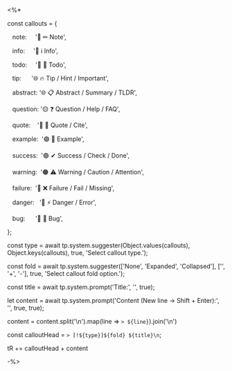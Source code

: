 <%*

const callouts = {

   note:     '🔵 ✏ Note',

   info:     '🔵 ℹ Info',

   todo:     '🔵 🔳 Todo',

   tip:      '🌐 🔥 Tip / Hint / Important',

   abstract: '🌐 📋 Abstract / Summary / TLDR',

   question: '🟡 ❓ Question / Help / FAQ',

   quote:    '🔘 💬 Quote / Cite',

   example:  '🟣 📑 Example',

   success:  '🟢 ✔ Success / Check / Done',

   warning:  '🟠 ⚠ Warning / Caution / Attention',

   failure:  '🔴 ❌ Failure / Fail / Missing',

   danger:   '🔴 ⚡ Danger / Error',

   bug:      '🔴 🐞 Bug',

};

  

const type = await tp.system.suggester(Object.values(callouts), Object.keys(callouts), true, 'Select callout type.');

const fold = await tp.system.suggester(['None', 'Expanded', 'Collapsed'], ['', '+', '-'], true, 'Select callout fold option.');

  

const title = await tp.system.prompt('Title:', '', true);

let content = await tp.system.prompt('Content (New line -> Shift + Enter):', '', true, true);

content = content.split('\n').map(line => `> ${line}`).join('\n')

  

const calloutHead = `> [!${type}]${fold} ${title}\n`;

  

tR += calloutHead + content

-%>